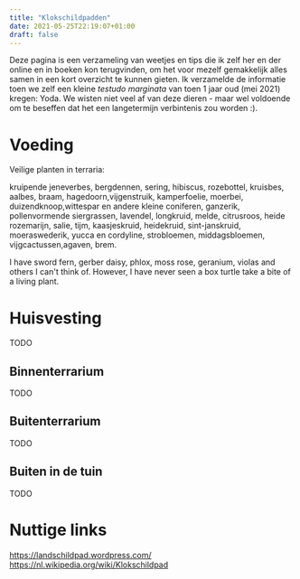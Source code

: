 ```yaml
---
title: "Klokschildpadden"
date: 2021-05-25T22:19:07+01:00
draft: false
---
```


Deze pagina is een verzameling van weetjes en tips die ik zelf her en der online en in boeken kon terugvinden, om het voor mezelf gemakkelijk alles samen in een kort overzicht te kunnen gieten. Ik verzamelde de informatie toen we zelf een kleine _testudo marginata_ van toen 1 jaar oud (mei 2021) kregen: Yoda. We wisten niet veel af van deze dieren - maar wel voldoende om te beseffen dat het een langetermijn verbintenis zou worden :).

# Voeding

Veilige planten in terraria:

kruipende jeneverbes, bergdennen, sering, hibiscus, rozebottel, kruisbes, aalbes, braam, hagedoorn,vijgenstruik, kamperfoelie, moerbei, duizendknoop,wittespar en andere kleine coniferen, ganzerik, pollenvormende siergrassen, lavendel, longkruid, melde, citrusroos, heide
rozemarijn, salie, tijm, kaasjeskruid, heidekruid, sint-janskruid, moeraswederik, yucca en cordyline, strobloemen, middagsbloemen, vijgcactussen,agaven, brem.

I have sword fern, gerber daisy, phlox, moss rose, geranium, violas and others I can't think of. However, I have never seen a box turtle take a bite of a living plant.


# Huisvesting

TODO

## Binnenterrarium

TODO

## Buitenterrarium

TODO

## Buiten in de tuin

TODO

# Nuttige links
https://landschildpad.wordpress.com/
https://nl.wikipedia.org/wiki/Klokschildpad

